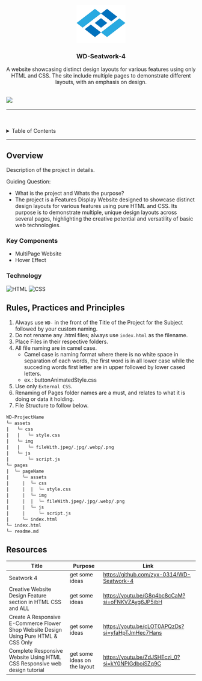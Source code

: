 <a name="readme-top">

<br/>

<br />
<div align="center">
  <a href="https://github.com/Marielle05/">
    <img src="./assets/img/logo1.png" alt="" width="130" height="100">
  </a>
  <h3 align="center">WD-Seatwork-4</h3>
</div>

<div align="center">
A website showcasing distinct design layouts for various features using only HTML and CSS. The site include multiple pages to demonstrate different layouts, with an emphasis on design.
</div>

<br />


![](https://visit-counter.vercel.app/counter.png?page=Marielle05/WD-Seatwork-4)

---

<br />
<br />

<details>
  <summary>Table of Contents</summary>
  <ol>
    <li>
      <a href="#overview">Overview</a>
      <ol>
        <li>
          <a href="#key-components">Key Components</a>
        </li>
        <li>
          <a href="#technology">Technology</a>
        </li>
      </ol>
    </li>
    <li>
      <a href="#rule,-practices-and-principles">Rules, Practices and Principles</a>
    </li>
    <li>
      <a href="#resources">Resources</a>
    </li>
  </ol>
</details>

---

## Overview

<!-- The following are just sample -->
Description of the project in details.

Guiding Question:
- What is the project and Whats the purpose?
- The project is a Features Display Website designed to showcase distinct design layouts for various features using pure HTML and CSS. Its purpose is to demonstrate multiple, unique design layouts across several pages, highlighting the creative potential and versatility of basic web technologies.

### Key Components
<!-- The following are just sample -->
- MultiPage Website
- Hover Effect

### Technology
![HTML](https://img.shields.io/badge/HTML-E34F26?style=for-the-badge&logo=html5&logoColor=white)
![CSS](https://img.shields.io/badge/CSS-1572B6?style=for-the-badge&logo=css3&logoColor=white)


## Rules, Practices and Principles
1. Always use `WD-` in the front of the Title of the Project for the Subject followed by your custom naming.
2. Do not rename any .html files; always use `index.html` as the filename.
3. Place Files in their respective folders.
4. All file naming are in camel case.
   - Camel case is naming format where there is no white space in separation of each words, the first word is in all lower case while the succeding words first letter are in upper followed by lower cased letters.
   - ex.: buttonAnimatedStyle.css
5. Use only `External CSS`.
6. Renaming of Pages folder names are a must, and relates to what it is doing or data it holding.
7. File Structure to follow below.

```
WD-ProjectName
└─ assets
|   └─ css
|   |   └─ style.css
|   └─ img
|   |   └─ fileWith.jpeg/.jpg/.webp/.png
|   └─ js
|       └─ script.js
└─ pages
|  └─ pageName
|     └─ assets
|     |  └─ css
|     |  |  └─ style.css
|     |  └─ img
|     |  |  └─ fileWith.jpeg/.jpg/.webp/.png
|     |  └─ js
|     |     └─ script.js
|     └─ index.html
└─ index.html
└─ readme.md
```

## Resources

<!-- TODO: Add References -->
| Title | Purpose | Link |
|-|-|-|
| Seatwork 4 | get some ideas | https://github.com/zyx-0314/WD-Seatwork-4|
|Creative Website Design Feature section in HTML CSS and ALL|get some ideas|https://youtu.be/G8q4bc8cCaM?si=oFNKVZAyg6JP5ibH|
|Create A Responsive E-Commerce Flower Shop Website Design Using Pure HTML & CSS Only|get some ideas|https://youtu.be/cLOT0APQzDs?si=yfaHpTJmHec7Hans|
|Complete Responsive Website Using HTML CSS Responsive web design tutorial|get some ideas on the layout|https://youtu.be/ZdJSHEczi_0?si=kY0NPIGdboiSZq9C|